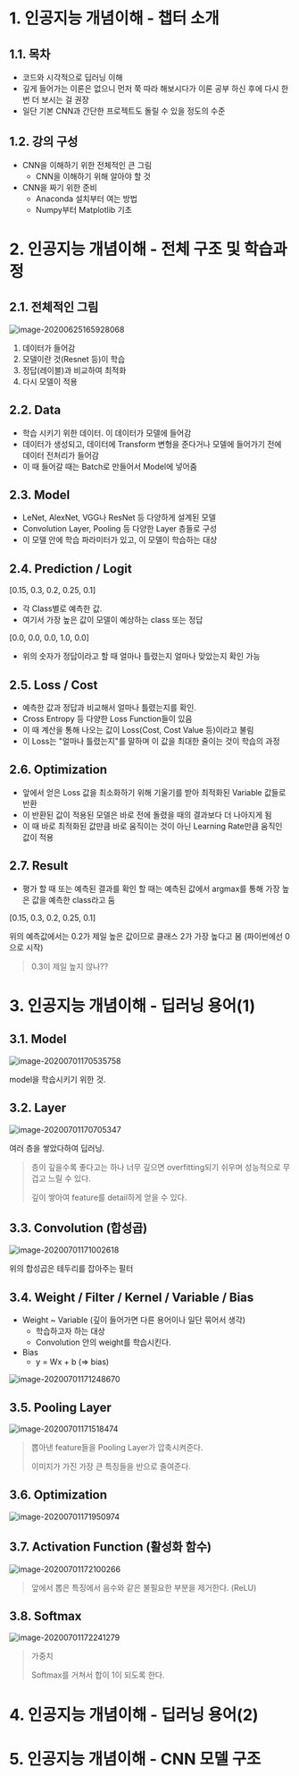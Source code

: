 # 1. 인공지능 개념이해 - 챕터 소개

## 1.1. 목차

- 코드와 시각적으로 딥러닝 이해
- 깊게 들어가는 이론은 없으니 먼저 쭉 따라 해보시다가 이론 공부 하신 후에 다시 한번 더 보시는 걸 권장
- 일단 기본 CNN과 간단한 프로젝트도 돌릴 수 있을 정도의 수준



## 1.2. 강의 구성

- CNN을 이해하기 위한 전체적인 큰 그림
  - CNN을 이해하기 위해 알아야 할 것
- CNN을 짜기 위한 준비
  - Anaconda 설치부터 여는 방법
  - Numpy부터 Matplotlib 기초



# 2. 인공지능 개념이해 - 전체 구조 및 학습과정

## 2.1. 전체적인 그림

![image-20200625165928068](image/image-20200625165928068.png)

1. 데이터가 들어감
2. 모델이란 것(Resnet 등)이 학습
3. 정답(레이블)과 비교하여 최적화
4. 다시 모델이 적용



## 2.2. Data

- 학습  시키기 위한 데이터. 이 데이터가 모델에 들어감
- 데이터가 생성되고, 데이터에 Transform 변형을 준다거나 모델에 들어가기 전에 데이터 전처리가 들어감
- 이 때 들어갈 때는 Batch로 만들어서 Model에 넣어줌



## 2.3. Model

- LeNet, AlexNet, VGG나 ResNet 등 다양하게 설계된 모델
- Convolution Layer, Pooling 등 다양한 Layer 층들로 구성
- 이 모델 안에 학습 파라미터가 있고, 이 모델이 학습하는 대상



## 2.4. Prediction / Logit

[0.15, 0.3, 0.2, 0.25, 0.1]

- 각 Class별로 예측한 값.
- 여기서 가장 높은 값이 모델이 예상하는 class 또는 정답

[0.0, 0.0, 0.0, 1.0, 0.0]

- 위의 숫자가 정답이라고 할 때 얼마나 틀렸는지 얼마나 맞았는지 확인 가능



## 2.5. Loss / Cost

- 예측한 값과 정답과 비교해서 얼마나 틀렸는지를 확인.
- Cross Entropy 등 다양한 Loss Function들이 있음
- 이 때 계산을 통해 나오는 값이 Loss(Cost, Cost Value 등)이라고 불림
- 이 Loss는 "얼마나 틀렸는지"를 말하며 이 값을 최대한 줄이는 것이 학습의 과정



## 2.6. Optimization

- 앞에서 얻은 Loss 값을 최소화하기 위해 기울기를 받아 최적화된 Variable 값들로 반환
- 이 반환된 값이 적용된 모델은 바로 전에 돌렸을 때의 결과보다 더 나아지게 됨
- 이 때 바로 최적화된 값만큼 바로 움직이는 것이 아닌 Learning Rate만큼 움직인 값이 적용



## 2.7. Result

- 평가 할 때 또는 예측된 결과를 확인 할 때는 예측된 값에서 argmax를 통해 가장 높은 값을 예측한 class라고 둠

[0.15, 0.3, 0.2, 0.25, 0.1]

위의 예측값에서는 0.2가 제일 높은 값이므로 클래스 2가 가장 높다고 봄 (파이썬에선 0으로 시작)

> 0.3이 제일 높지 않나??



# 3. 인공지능 개념이해 - 딥러닝 용어(1)

## 3.1. Model

![image-20200701170535758](image/image-20200701170535758.png)

model을 학습시키기 위한 것.



## 3.2. Layer

![image-20200701170705347](image/image-20200701170705347.png)

여러 층을 쌓았다하여 딥러닝.

> 층이 깊을수록 좋다고는 하나 너무 깊으면 overfitting되기 쉬우며 성능적으로 무겁고 느릴 수 있다.
>
> 깊이 쌓아여 feature를 detail하게 얻을 수 있다.



## 3.3. Convolution (합성곱)

![image-20200701171002618](image/image-20200701171002618.png)

위의 합성곱은 테두리를 잡아주는 필터



## 3.4. Weight / Filter / Kernel / Variable / Bias

- Weight ~ Variable (깊이 들어가면 다른 용어이나 일단 묶어서 생각)
  - 학습하고자 하는 대상
  - Convolution 안의 weight를 학습시킨다.
- Bias
  - y = Wx + b (=> bias)

![image-20200701171248670](image/image-20200701171248670.png)



## 3.5. Pooling Layer

![image-20200701171518474](image/image-20200701171518474.png)

> 뽑아낸 feature들을 Pooling Layer가 압축시켜준다.
>
> 이미지가 가진 가장 큰 특징들을 반으로 줄여준다.



## 3.6. Optimization

![image-20200701171950974](image/image-20200701171950974.png)



## 3.7. Activation Function (활성화 함수)

![image-20200701172100266](image/image-20200701172100266.png)

> 앞에서 뽑은 특징에서 음수와 같은 불필요한 부분을 제거한다. (ReLU)



## 3.8. Softmax

![image-20200701172241279](image/image-20200701172241279.png)

> 가중치
>
> Softmax를 거쳐서 합이 1이 되도록 한다.



# 4. 인공지능 개념이해 - 딥러닝 용어(2)



# 5. 인공지능 개념이해 - CNN 모델 구조

